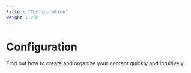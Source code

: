 ```yaml
---
title : "Configuration"
weight : 200
---
```


# Configuration
Find out how to create and organize your content quickly and intuitively.
